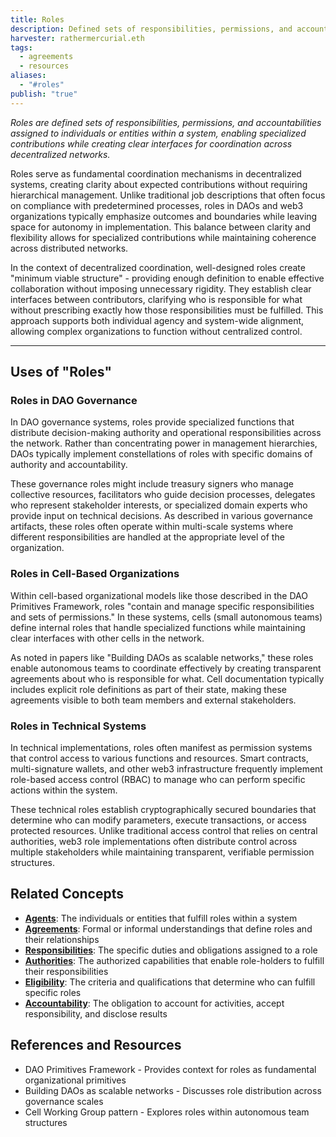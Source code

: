 ```yaml
---
title: Roles
description: Defined sets of responsibilities, permissions, and accountabilities that enable coordination and specialization within decentralized systems
harvester: rathermercurial.eth
tags:
  - agreements
  - resources
aliases:
  - "#roles"
publish: "true"
---
```


_Roles are defined sets of responsibilities, permissions, and accountabilities assigned to individuals or entities within a system, enabling specialized contributions while creating clear interfaces for coordination across decentralized networks._

Roles serve as fundamental coordination mechanisms in decentralized systems, creating clarity about expected contributions without requiring hierarchical management. Unlike traditional job descriptions that often focus on compliance with predetermined processes, roles in DAOs and web3 organizations typically emphasize outcomes and boundaries while leaving space for autonomy in implementation. This balance between clarity and flexibility allows for specialized contributions while maintaining coherence across distributed networks.

In the context of decentralized coordination, well-designed roles create "minimum viable structure" - providing enough definition to enable effective collaboration without imposing unnecessary rigidity. They establish clear interfaces between contributors, clarifying who is responsible for what without prescribing exactly how those responsibilities must be fulfilled. This approach supports both individual agency and system-wide alignment, allowing complex organizations to function without centralized control.

---

## Uses of "Roles"

### Roles in DAO Governance

In DAO governance systems, roles provide specialized functions that distribute decision-making authority and operational responsibilities across the network. Rather than concentrating power in management hierarchies, DAOs typically implement constellations of roles with specific domains of authority and accountability.

These governance roles might include treasury signers who manage collective resources, facilitators who guide decision processes, delegates who represent stakeholder interests, or specialized domain experts who provide input on technical decisions. As described in various governance artifacts, these roles often operate within multi-scale systems where different responsibilities are handled at the appropriate level of the organization.

### Roles in Cell-Based Organizations

Within cell-based organizational models like those described in the DAO Primitives Framework, roles "contain and manage specific responsibilities and sets of permissions." In these systems, cells (small autonomous teams) define internal roles that handle specialized functions while maintaining clear interfaces with other cells in the network.

As noted in papers like "Building DAOs as scalable networks," these roles enable autonomous teams to coordinate effectively by creating transparent agreements about who is responsible for what. Cell documentation typically includes explicit role definitions as part of their state, making these agreements visible to both team members and external stakeholders.

### Roles in Technical Systems

In technical implementations, roles often manifest as permission systems that control access to various functions and resources. Smart contracts, multi-signature wallets, and other web3 infrastructure frequently implement role-based access control (RBAC) to manage who can perform specific actions within the system.

These technical roles establish cryptographically secured boundaries that determine who can modify parameters, execute transactions, or access protected resources. Unlike traditional access control that relies on central authorities, web3 role implementations often distribute control across multiple stakeholders while maintaining transparent, verifiable permission structures.

## Related Concepts

- **[Agents](tags/agents.md#)**: The individuals or entities that fulfill roles within a system
- **[Agreements](tags/agreements.md#)**: Formal or informal understandings that define roles and their relationships
- **[Responsibilities](tags/responsibilities.md#)**: The specific duties and obligations assigned to a role
- **[Authorities](tags/authorities.md#)**: The authorized capabilities that enable role-holders to fulfill their responsibilities
- **[Eligibility](tags/eligibility.md#)**: The criteria and qualifications that determine who can fulfill specific roles
- **[Accountability](tags/accountability.md#)**: The obligation to account for activities, accept responsibility, and disclose results

## References and Resources

- DAO Primitives Framework - Provides context for roles as fundamental organizational primitives
- Building DAOs as scalable networks - Discusses role distribution across governance scales
- Cell Working Group pattern - Explores roles within autonomous team structures